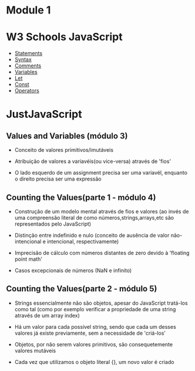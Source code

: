 # Module 1
<h1> W3 Schools JavaScript </h1>

- <a href='https://www.w3schools.com/js/js_statements.asp'> Statements </a>
- <a href='https://www.w3schools.com/js/js_syntax.asp'> Syntax </a>
- <a href='https://www.w3schools.com/js/js_comments.asp'> Comments </a>
- <a href='https://www.w3schools.com/js/js_variables.asp'> Variables </a>
- <a href='https://www.w3schools.com/js/js_let.asp'> Let </a>
- <a href='https://www.w3schools.com/js/js_const.asp'> Const </a>
- <a href='https://www.w3schools.com/js/js_operators.asp'> Operators </a>

 
<h1> JustJavaScript </h1>

<h2> Values and Variables (módulo 3) </h2>

- <p> Conceito de valores primitivos/imutáveis </p>
- <p> Atribuição de valores a variavéis(ou vice-versa) através de 'fios' </p>
- <p> O lado esquerdo de um assignment precisa ser uma variavél, enquanto o direito precisa ser uma expressão </p>

<h2> Counting the Values(parte 1 - módulo 4) </h2>

- <p> Construção de um modelo mental através de fios e valores (ao invés de uma compreensão literal de como números,strings,arrays,etc são representados pelo JavaScript) </p>
- <p> Distinção entre indefinido e nulo (conceito de ausência de valor não-intencional e intencional, respectivamente) <p>
- <p> Imprecisão de cálculo com números distantes de zero devido à 'floating point math' </p>
- <p> Casos excepcionais de números (NaN e infinito) </p>
 
<h2> Counting the Values(parte 2 - módulo 5) </h2>

- <p> Strings essencialmente não são objetos, apesar do JavaScript tratá-los como tal (como por exemplo verificar a propriedade de uma string através de um array index) </p>
- <p> Há um valor para cada possível string, sendo que cada um desses valores já existe previamente, sem a necessidade de 'criá-los' </p>
- <p> Objetos, por não serem valores primitivos, são consequetemente valores mutáveis </p>
- <p> Cada vez que utilizamos o objeto literal {}, um novo valor é criado </p>
